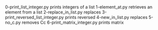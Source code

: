 0-print_list_integer.py prints integers of a list
1-element_at.py retrieves an element from a list
2-replace_in_list.py replaces
3-print_reversed_list_integer.py prints reversed
4-new_in_list.py replaces
5-no_c.py removes Cc
6-print_matrix_integer.py prints matrix
